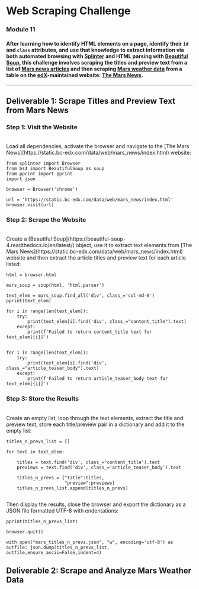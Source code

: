 # Web Scraping Challenge
### Module 11 

#### After learning how to identify HTML elements on a page, identify their `id` and `class` attributes, and use that knowledge to extract information via both automated browsing with [Splinter](https://splinter.readthedocs.io/en/latest/) and HTML parsing with [Beautiful Soup](https://beautiful-soup-4.readthedocs.io/en/latest/), this challenge involves scraping the titles and preview text from a list of [Mars news articles](https://static.bc-edx.com/data/web/mars_news/index.html) and then scraping [Mars weather data](https://static.bc-edx.com/data/web/mars_facts/temperature.html) from a table on the [edX](https://www.edx.org/)-maintained website: [The Mars News](https://static.bc-edx.com/data/web/mars_news/index.html).

----

## Deliverable 1: Scrape Titles and Preview Text from Mars News

### Step 1: Visit the Website
</br>
Load all dependencies, activate the browser and navigate to the [The Mars News](https://static.bc-edx.com/data/web/mars_news/index.html) website:

```
from splinter import Browser
from bs4 import BeautifulSoup as soup
from pprint import pprint
import json

browser = Browser('chrome')

url = 'https://static.bc-edx.com/data/web/mars_news/index.html'
browser.visit(url)

```

### Step 2: Scrape the Website
</br>
Create a [Beautiful Soup](https://beautiful-soup-4.readthedocs.io/en/latest/) object, use it to extract text elements from [The Mars News](https://static.bc-edx.com/data/web/mars_news/index.html) website and then extract the article titles and preview text for each article listed:

```
html = browser.html

mars_soup = soup(html, 'html.parser')

text_elem = mars_soup.find_all('div', class_='col-md-8')
pprint(text_elem)

for i in range(len(text_elem)):
    try:
        print(text_elem[i].find('div', class_="content_title").text)
    except:
        print(f'Failed to return content_title text for text_elem[{i}]')


for i in range(len(text_elem)):
    try:
        print(text_elem[i].find('div', class_="article_teaser_body").text)
    except:
        print(f'Failed to return article_teaser_body text for text_elem[{i}]')
```

### Step 3: Store the Results
</br>
Create an empty list, loop through the text elements, extract the title and preview text, store each title/preview pair in a dictionary and add it to the empty list:

```
titles_n_prevs_list = []

for text in text_elem:

    titles = text.find('div', class_='content_title').text
    previews = text.find('div', class_='article_teaser_body').text

    titles_n_prevs = {"title":titles,
                      "preview":previews}
    titles_n_prevs_list.append(titles_n_prevs)


```

Then display the results, close the browser and export the dictionary as a JSON file formatted UTF-8 with endentations:

```
pprint(titles_n_prevs_list)

browser.quit()

with open("mars_titles_n_prevs.json", "w", encoding='utf-8') as outfile: json.dump(titles_n_prevs_list, outfile,ensure_ascii=False,indent=4)
```

## Deliverable 2: Scrape and Analyze Mars Weather Data

